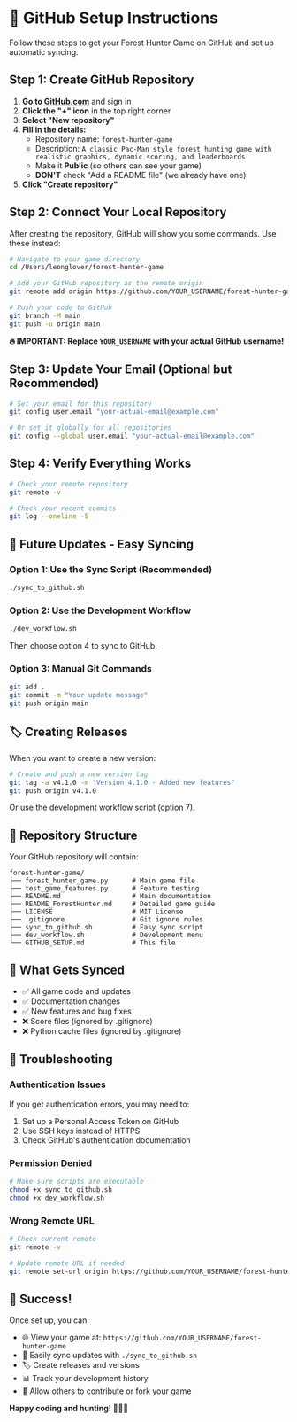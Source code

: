 # 🚀 GitHub Setup Instructions

Follow these steps to get your Forest Hunter Game on GitHub and set up automatic syncing.

## Step 1: Create GitHub Repository

1. **Go to [GitHub.com](https://github.com)** and sign in
2. **Click the "+" icon** in the top right corner
3. **Select "New repository"**
4. **Fill in the details:**
   - Repository name: `forest-hunter-game`
   - Description: `A classic Pac-Man style forest hunting game with realistic graphics, dynamic scoring, and leaderboards`
   - Make it **Public** (so others can see your game)
   - **DON'T** check "Add a README file" (we already have one)
5. **Click "Create repository"**

## Step 2: Connect Your Local Repository

After creating the repository, GitHub will show you some commands. Use these instead:

```bash
# Navigate to your game directory
cd /Users/leonglover/forest-hunter-game

# Add your GitHub repository as the remote origin
git remote add origin https://github.com/YOUR_USERNAME/forest-hunter-game.git

# Push your code to GitHub
git branch -M main
git push -u origin main
```

**🔥 IMPORTANT: Replace `YOUR_USERNAME` with your actual GitHub username!**

## Step 3: Update Your Email (Optional but Recommended)

```bash
# Set your email for this repository
git config user.email "your-actual-email@example.com"

# Or set it globally for all repositories
git config --global user.email "your-actual-email@example.com"
```

## Step 4: Verify Everything Works

```bash
# Check your remote repository
git remote -v

# Check your recent commits
git log --oneline -5
```

## 🔄 Future Updates - Easy Syncing

### Option 1: Use the Sync Script (Recommended)
```bash
./sync_to_github.sh
```

### Option 2: Use the Development Workflow
```bash
./dev_workflow.sh
```
Then choose option 4 to sync to GitHub.

### Option 3: Manual Git Commands
```bash
git add .
git commit -m "Your update message"
git push origin main
```

## 🏷️ Creating Releases

When you want to create a new version:

```bash
# Create and push a new version tag
git tag -a v4.1.0 -m "Version 4.1.0 - Added new features"
git push origin v4.1.0
```

Or use the development workflow script (option 7).

## 📁 Repository Structure

Your GitHub repository will contain:

```
forest-hunter-game/
├── forest_hunter_game.py      # Main game file
├── test_game_features.py      # Feature testing
├── README.md                  # Main documentation
├── README_ForestHunter.md     # Detailed game guide
├── LICENSE                    # MIT License
├── .gitignore                 # Git ignore rules
├── sync_to_github.sh          # Easy sync script
├── dev_workflow.sh            # Development menu
└── GITHUB_SETUP.md            # This file
```

## 🎯 What Gets Synced

- ✅ All game code and updates
- ✅ Documentation changes
- ✅ New features and bug fixes
- ❌ Score files (ignored by .gitignore)
- ❌ Python cache files (ignored by .gitignore)

## 🔧 Troubleshooting

### Authentication Issues
If you get authentication errors, you may need to:
1. Set up a Personal Access Token on GitHub
2. Use SSH keys instead of HTTPS
3. Check GitHub's authentication documentation

### Permission Denied
```bash
# Make sure scripts are executable
chmod +x sync_to_github.sh
chmod +x dev_workflow.sh
```

### Wrong Remote URL
```bash
# Check current remote
git remote -v

# Update remote URL if needed
git remote set-url origin https://github.com/YOUR_USERNAME/forest-hunter-game.git
```

## 🎉 Success!

Once set up, you can:
- 🌐 View your game at: `https://github.com/YOUR_USERNAME/forest-hunter-game`
- 🚀 Easily sync updates with `./sync_to_github.sh`
- 🏷️ Create releases and versions
- 📊 Track your development history
- 🤝 Allow others to contribute or fork your game

**Happy coding and hunting! 🏹🦌🐺**
